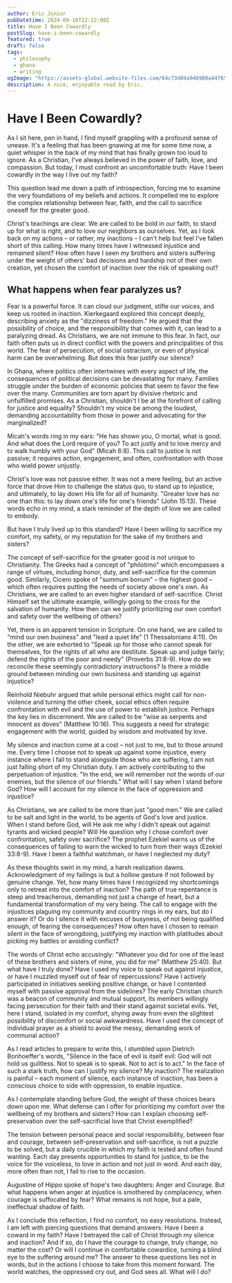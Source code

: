 ```yaml
---
author: Eric Junior
pubDatetime: 2024-09-16T22:22:00Z
title: Have I Been Cowardly
postSlug: have-i-been-cowardly
featured: true
draft: false
tags:
  - philosophy
  - ghana
  - writing
ogImage: "https://assets-global.website-files.com/64c73d04a946980a4476537e/64cd4cf165d907b29682f236_reflecting.png"
description: A nice, enjoyable read by Eric.
---
```


# Have I Been Cowardly?

As I sit here, pen in hand, I find myself grappling with a profound sense of unease. It's a feeling that has been gnawing at me for some time now, a quiet whisper in the back of my mind that has finally grown too loud to ignore. As a Christian, I've always believed in the power of faith, love, and compassion. But today, I must confront an uncomfortable truth: Have I been cowardly in the way I live out my faith?

This question lead me down a path of introspection, forcing me to examine the very foundations of my beliefs and actions. It compelled me to explore the complex relationship between fear, faith, and the call to sacrifice oneself for the greater good.

Christ's teachings are clear. We are called to be bold in our faith, to stand up for what is right, and to love our neighbors as ourselves. Yet, as I look back on my actions – or rather, my inactions – I can't help but feel I've fallen short of this calling. How many times have I witnessed injustice and remained silent? How often have I seen my brothers and sisters suffering under the weight of others' bad decisions and hardship not of their own creation, yet chosen the comfort of inaction over the risk of speaking out?

## What happens when fear paralyzes us?

Fear is a powerful force. It can cloud our judgment, stifle our voices, and keep us rooted in inaction. Kierkegaard explored this concept deeply, describing anxiety as the "dizziness of freedom." He argued that the possibility of choice, and the responsibility that comes with it, can lead to a paralyzing dread. As Christians, we are not immune to this fear. In fact, our faith often puts us in direct conflict with the powers and principalities of this world. The fear of persecution, of social ostracism, or even of physical harm can be overwhelming. But does this fear justify our silence?

In Ghana, where politics often intertwines with every aspect of life, the consequences of political decisions can be devastating for many. Families struggle under the burden of economic policies that seem to favor the few over the many. Communities are torn apart by divisive rhetoric and unfulfilled promises. As a Christian, shouldn't I be at the forefront of calling for justice and equality? Shouldn't my voice be among the loudest, demanding accountability from those in power and advocating for the marginalized?

Micah's words ring in my ears: "He has shown you, O mortal, what is good. And what does the Lord require of you? To act justly and to love mercy and to walk humbly with your God" (Micah 6:8). This call to justice is not passive; it requires action, engagement, and often, confrontation with those who wield power unjustly.

Christ's love was not passive either. It was not a mere feeling, but an active force that drove Him to challenge the status quo, to stand up to injustice, and ultimately, to lay down His life for all of humanity. "Greater love has no one than this: to lay down one's life for one's friends" (John 15:13). These words echo in my mind, a stark reminder of the depth of love we are called to embody.

But have I truly lived up to this standard? Have I been willing to sacrifice my comfort, my safety, or my reputation for the sake of my brothers and sisters?

The concept of self-sacrifice for the greater good is not unique to Christianity. The Greeks had a concept of "philotimo" which encompasses a range of virtues, including honor, duty, and self-sacrifice for the common good. Similarly, Cicero spoke of "summum bonum" – the highest good – which often requires putting the needs of society above one's own. As Christians, we are called to an even higher standard of self-sacrifice. Christ Himself set the ultimate example, willingly going to the cross for the salvation of humanity. How then can we justify prioritizing our own comfort and safety over the wellbeing of others?

Yet, there is an apparent tension in Scripture. On one hand, we are called to "mind our own business" and "lead a quiet life" (1 Thessalonians 4:11). On the other, we are exhorted to "Speak up for those who cannot speak for themselves, for the rights of all who are destitute. Speak up and judge fairly; defend the rights of the poor and needy" (Proverbs 31:8-9). How do we reconcile these seemingly contradictory instructions? Is there a middle ground between minding our own business and standing up against injustice?

Reinhold Niebuhr argued that while personal ethics might call for non-violence and turning the other cheek, social ethics often require confrontation with evil and the use of power to establish justice. Perhaps the key lies in discernment. We are called to be "wise as serpents and innocent as doves" (Matthew 10:16). This suggests a need for strategic engagement with the world, guided by wisdom and motivated by love.

My silence and inaction come at a cost – not just to me, but to those around me. Every time I choose not to speak up against some injustice, every instance where I fail to stand alongside those who are suffering, I am not just falling short of my Christian duty. I am actively contributing to the perpetuation of injustice. "In the end, we will remember not the words of our enemies, but the silence of our friends." What will I say when I stand before God? How will I account for my silence in the face of oppression and injustice?

As Christians, we are called to be more than just "good men." We are called to be salt and light in the world, to be agents of God's love and justice. When I stand before God, will He ask me why I didn't speak out against tyrants and wicked people? Will He question why I chose comfort over confrontation, safety over sacrifice? The prophet Ezekiel warns us of the consequences of failing to warn the wicked to turn from their ways (Ezekiel 33:8-9). Have I been a faithful watchman, or have I neglected my duty?

As these thoughts swirl in my mind, a harsh realization dawns. Acknowledgment of my failings is but a hollow gesture if not followed by genuine change. Yet, how many times have I recognized my shortcomings only to retreat into the comfort of inaction? The path of true repentance is steep and treacherous, demanding not just a change of heart, but a fundamental transformation of my very being.
The call to engage with the injustices plaguing my community and country rings in my ears, but do I answer it? Or do I silence it with excuses of busyness, of not being qualified enough, of fearing the consequences? How often have I chosen to remain silent in the face of wrongdoing, justifying my inaction with platitudes about picking my battles or avoiding conflict?

The words of Christ echo accusingly: "Whatever you did for one of the least of these brothers and sisters of mine, you did for me" (Matthew 25:40). But what have I truly done? Have I used my voice to speak out against injustice, or have I muzzled myself out of fear of repercussions? Have I actively participated in initiatives seeking positive change, or have I contented myself with passive approval from the sidelines?
The early Christian church was a beacon of community and mutual support, its members willingly facing persecution for their faith and their stand against societal evils. Yet, here I stand, isolated in my comfort, shying away from even the slightest possibility of discomfort or social awkwardness. Have I used the concept of individual prayer as a shield to avoid the messy, demanding work of communal action?

As I read articles to prepare to write this, I stumbled upon Dietrich Bonhoeffer's words, "Silence in the face of evil is itself evil: God will not hold us guiltless. Not to speak is to speak. Not to act is to act." In the face of such a stark truth, how can I justify my silence? My inaction? The realization is painful – each moment of silence, each instance of inaction, has been a conscious choice to side with oppression, to enable injustice.

As I contemplate standing before God, the weight of these choices bears down upon me. What defense can I offer for prioritizing my comfort over the wellbeing of my brothers and sisters? How can I explain choosing self-preservation over the self-sacrificial love that Christ exemplified?

The tension between personal peace and social responsibility, between fear and courage, between self-preservation and self-sacrifice, is not a puzzle to be solved, but a daily crucible in which my faith is tested and often found wanting. Each day presents opportunities to stand for justice, to be the voice for the voiceless, to love in action and not just in word. And each day, more often than not, I fail to rise to the occasion.

Augustine of Hippo spoke of hope's two daughters: Anger and Courage. But what happens when anger at injustice is smothered by complacency, when courage is suffocated by fear? What remains is not hope, but a pale, ineffectual shadow of faith.

As I conclude this reflection, I find no comfort, no easy resolutions. Instead, I am left with piercing questions that demand answers: Have I been a coward in my faith? Have I betrayed the call of Christ through my silence and inaction? And if so, do I have the courage to change, truly change, no matter the cost? Or will I continue in comfortable cowardice, turning a blind eye to the suffering around me?
The answer to these questions lies not in words, but in the actions I choose to take from this moment forward. The world watches, the oppressed cry out, and God sees all. What will I do?
